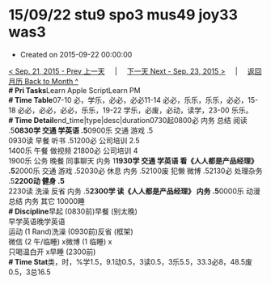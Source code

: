 # 15/09/22 stu9 spo3 mus49 joy33 was3

* Created on 2015-09-22 00:00:00

[&lt; Sep. 21, 2015 - Prev 上一天](d21.md)     \|     [下一天 Next - Sep. 23, 2015 &gt;](d23.md)     \|     [返回月历 Back to Month ^](index.md)   
**\# Pri Tasks**Learn Apple ScriptLearn PM  
**\# Time Table**07-10 必，学乐，必必，必必11-14 必必，乐乐，乐乐，必必，15-18 必必，必必，必必，乐乐，19-22 学乐，必废，必动，读学，23-00 乐乐。  
**\# Time Detail**end\_time\|type\|desc\|duration0730起0800必 内务 总结 阅读 .5**0830学 交通 学英语 .5**0900乐 交通 游戏 .5  
0930读 早餐 听书 .51200必 公司培训 2.5  
1400乐 午餐 做视频 21800必 公司培训 4  
1900乐 公务 晚餐 同事聊天 内务 1**1930学 交通 学英语 看《人人都是产品经理》 .5**2000乐 交通 游戏 .52030必 休息 内务 .52100废 犯懒 微博 .52130必 处理杂务 .5**2200动 健身 .5**  
2230读 洗澡 反省 内务 .5**2300学 读《人人都是产品经理》 内务 .5**0000乐 动漫 总结 内务 其它 10000睡  
**\# Discipline**早起 \(0830前\)早餐 \(别太晚\)  
早学英语晚学英语  
运动 \(1 Rand\)洗澡 \(0930前\)反省 \(框架\)  
微信 \(2 午/临睡\) x微博 \(1 临睡\) x  
只喝温白开 x早睡 \(2300前\)  
**\# Time Stat**类，时，%学1.5，9.1动0.5，3读0.5，3乐5.5，33.3必8，48.5废0.5，3总16.5

